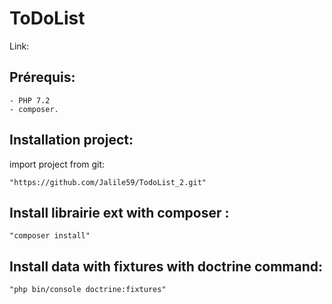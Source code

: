 ToDoList
========

Link: 

Prérequis:
-

	- PHP 7.2
	- composer.

Installation project:
-

import project from git:

	"https://github.com/Jalile59/TodoList_2.git"

Install librairie ext with composer :
-

	"composer install"

Install data with fixtures with doctrine command:
-

	"php bin/console doctrine:fixtures"
